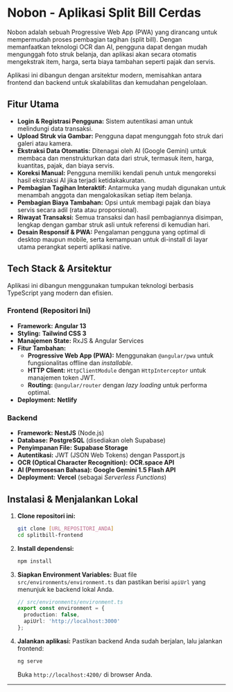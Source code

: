 # Nobon - Aplikasi Split Bill Cerdas

Nobon adalah sebuah Progressive Web App (PWA) yang dirancang untuk mempermudah proses pembagian tagihan (split bill). Dengan memanfaatkan teknologi OCR dan AI, pengguna dapat dengan mudah mengunggah foto struk belanja, dan aplikasi akan secara otomatis mengekstrak item, harga, serta biaya tambahan seperti pajak dan servis.

Aplikasi ini dibangun dengan arsitektur modern, memisahkan antara frontend dan backend untuk skalabilitas dan kemudahan pengelolaan.

## Fitur Utama

- **Login & Registrasi Pengguna:** Sistem autentikasi aman untuk melindungi data transaksi.
- **Upload Struk via Gambar:** Pengguna dapat mengunggah foto struk dari galeri atau kamera.
- **Ekstraksi Data Otomatis:** Ditenagai oleh AI (Google Gemini) untuk membaca dan menstrukturkan data dari struk, termasuk item, harga, kuantitas, pajak, dan biaya servis.
- **Koreksi Manual:** Pengguna memiliki kendali penuh untuk mengoreksi hasil ekstraksi AI jika terjadi ketidakakuratan.
- **Pembagian Tagihan Interaktif:** Antarmuka yang mudah digunakan untuk menambah anggota dan mengalokasikan setiap item belanja.
- **Pembagian Biaya Tambahan:** Opsi untuk membagi pajak dan biaya servis secara adil (rata atau proporsional).
- **Riwayat Transaksi:** Semua transaksi dan hasil pembagiannya disimpan, lengkap dengan gambar struk asli untuk referensi di kemudian hari.
- **Desain Responsif & PWA:** Pengalaman pengguna yang optimal di desktop maupun mobile, serta kemampuan untuk di-install di layar utama perangkat seperti aplikasi native.

## Tech Stack & Arsitektur

Aplikasi ini dibangun menggunakan tumpukan teknologi berbasis TypeScript yang modern dan efisien.

### Frontend (Repositori Ini)

- **Framework:** **Angular 13**
- **Styling:** **Tailwind CSS 3**
- **Manajemen State:** RxJS & Angular Services
- **Fitur Tambahan:**
  - **Progressive Web App (PWA):** Menggunakan `@angular/pwa` untuk fungsionalitas offline dan *installable*.
  - **HTTP Client:** `HttpClientModule` dengan `HttpInterceptor` untuk manajemen token JWT.
  - **Routing:** `@angular/router` dengan *lazy loading* untuk performa optimal.
- **Deployment:** **Netlify**

### Backend

- **Framework:** **NestJS** (Node.js)
- **Database:** **PostgreSQL** (disediakan oleh Supabase)
- **Penyimpanan File:** **Supabase Storage**
- **Autentikasi:** JWT (JSON Web Tokens) dengan Passport.js
- **OCR (Optical Character Recognition):** **OCR.space API**
- **AI (Pemrosesan Bahasa):** **Google Gemini 1.5 Flash API**
- **Deployment:** **Vercel** (sebagai *Serverless Functions*)

## Instalasi & Menjalankan Lokal

1.  **Clone repositori ini:**
    ```bash
    git clone [URL_REPOSITORI_ANDA]
    cd splitbill-frontend
    ```

2.  **Install dependensi:**
    ```bash
    npm install
    ```

3.  **Siapkan Environment Variables:**
    Buat file `src/environments/environment.ts` dan pastikan berisi `apiUrl` yang menunjuk ke backend lokal Anda.
    ```typescript
    // src/environments/environment.ts
    export const environment = {
      production: false,
      apiUrl: 'http://localhost:3000'
    };
    ```

4.  **Jalankan aplikasi:**
    Pastikan backend Anda sudah berjalan, lalu jalankan frontend:
    ```bash
    ng serve
    ```
    Buka `http://localhost:4200/` di browser Anda.

---
